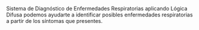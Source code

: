 Sistema de Diagnóstico de Enfermedades Respiratorias aplicando Lógica Difusa podemos ayudarte a identificar posibles enfermedades respiratorias a partir de los síntomas que presentes.
